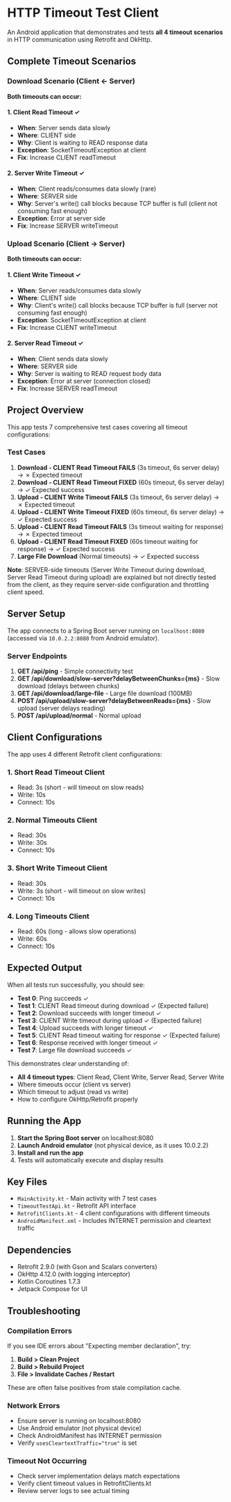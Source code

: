 # HTTP Timeout Test Client

An Android application that demonstrates and tests **all 4 timeout scenarios** in HTTP communication using Retrofit and OkHttp.

## Complete Timeout Scenarios

### Download Scenario (Client ← Server)

**Both timeouts can occur:**

#### 1. Client Read Timeout ✓
- **When**: Server sends data slowly
- **Where**: CLIENT side
- **Why**: Client is waiting to READ response data
- **Exception**: SocketTimeoutException at client
- **Fix**: Increase CLIENT readTimeout

#### 2. Server Write Timeout ✓
- **When**: Client reads/consumes data slowly (rare)
- **Where**: SERVER side
- **Why**: Server's write() call blocks because TCP buffer is full (client not consuming fast enough)
- **Exception**: Error at server side
- **Fix**: Increase SERVER writeTimeout

### Upload Scenario (Client → Server)

**Both timeouts can occur:**

#### 1. Client Write Timeout ✓
- **When**: Server reads/consumes data slowly
- **Where**: CLIENT side
- **Why**: Client's write() call blocks because TCP buffer is full (server not consuming fast enough)
- **Exception**: SocketTimeoutException at client
- **Fix**: Increase CLIENT writeTimeout

#### 2. Server Read Timeout ✓
- **When**: Client sends data slowly
- **Where**: SERVER side
- **Why**: Server is waiting to READ request body data
- **Exception**: Error at server (connection closed)
- **Fix**: Increase SERVER readTimeout

## Project Overview

This app tests 7 comprehensive test cases covering all timeout configurations:

### Test Cases

1. **Download - CLIENT Read Timeout FAILS** (3s timeout, 6s server delay) → ✗ Expected timeout
2. **Download - CLIENT Read Timeout FIXED** (60s timeout, 6s server delay) → ✓ Expected success
3. **Upload - CLIENT Write Timeout FAILS** (3s timeout, 6s server delay) → ✗ Expected timeout
4. **Upload - CLIENT Write Timeout FIXED** (60s timeout, 6s server delay) → ✓ Expected success
5. **Upload - CLIENT Read Timeout FAILS** (3s timeout waiting for response) → ✗ Expected timeout
6. **Upload - CLIENT Read Timeout FIXED** (60s timeout waiting for response) → ✓ Expected success
7. **Large File Download** (Normal timeouts) → ✓ Expected success

**Note**: SERVER-side timeouts (Server Write Timeout during download, Server Read Timeout during upload) are explained but not directly tested from the client, as they require server-side configuration and throttling client speed.

## Server Setup

The app connects to a Spring Boot server running on `localhost:8080` (accessed via `10.0.2.2:8080` from Android emulator).

### Server Endpoints

1. **GET /api/ping** - Simple connectivity test
2. **GET /api/download/slow-server?delayBetweenChunks={ms}** - Slow download (delays between chunks)
3. **GET /api/download/large-file** - Large file download (100MB)
4. **POST /api/upload/slow-server?delayBetweenReads={ms}** - Slow upload (server delays reading)
5. **POST /api/upload/normal** - Normal upload

## Client Configurations

The app uses 4 different Retrofit client configurations:

### 1. Short Read Timeout Client
- Read: 3s (short - will timeout on slow reads)
- Write: 10s
- Connect: 10s

### 2. Normal Timeouts Client
- Read: 30s
- Write: 30s
- Connect: 10s

### 3. Short Write Timeout Client
- Read: 30s
- Write: 3s (short - will timeout on slow writes)
- Connect: 10s

### 4. Long Timeouts Client
- Read: 60s (long - allows slow operations)
- Write: 60s
- Connect: 10s

## Expected Output

When all tests run successfully, you should see:

- **Test 0**: Ping succeeds ✓
- **Test 1**: CLIENT Read timeout during download ✓ (Expected failure)
- **Test 2**: Download succeeds with longer timeout ✓
- **Test 3**: CLIENT Write timeout during upload ✓ (Expected failure)
- **Test 4**: Upload succeeds with longer timeout ✓
- **Test 5**: CLIENT Read timeout waiting for response ✓ (Expected failure)
- **Test 6**: Response received with longer timeout ✓
- **Test 7**: Large file download succeeds ✓

This demonstrates clear understanding of:
- **All 4 timeout types**: Client Read, Client Write, Server Read, Server Write
- Where timeouts occur (client vs server)
- Which timeout to adjust (read vs write)
- How to configure OkHttp/Retrofit properly

## Running the App

1. **Start the Spring Boot server** on localhost:8080
2. **Launch Android emulator** (not physical device, as it uses 10.0.2.2)
3. **Install and run the app**
4. Tests will automatically execute and display results

## Key Files

- `MainActivity.kt` - Main activity with 7 test cases
- `TimeoutTestApi.kt` - Retrofit API interface
- `RetrofitClients.kt` - 4 client configurations with different timeouts
- `AndroidManifest.xml` - Includes INTERNET permission and cleartext traffic

## Dependencies

- Retrofit 2.9.0 (with Gson and Scalars converters)
- OkHttp 4.12.0 (with logging interceptor)
- Kotlin Coroutines 1.7.3
- Jetpack Compose for UI

## Troubleshooting

### Compilation Errors
If you see IDE errors about "Expecting member declaration", try:
1. **Build > Clean Project**
2. **Build > Rebuild Project**
3. **File > Invalidate Caches / Restart**

These are often false positives from stale compilation cache.

### Network Errors
- Ensure server is running on localhost:8080
- Use Android emulator (not physical device)
- Check AndroidManifest has INTERNET permission
- Verify `usesCleartextTraffic="true"` is set

### Timeout Not Occurring
- Check server implementation delays match expectations
- Verify client timeout values in RetrofitClients.kt
- Review server logs to see actual timing


